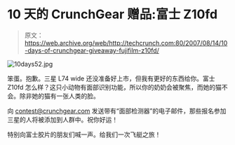 # 10 天的 CrunchGear 赠品:富士 Z10fd 

> 原文：<https://web.archive.org/web/http://techcrunch.com:80/2007/08/14/10-days-of-crunchgear-giveaway-fujifilm-z10fd/>

![10days52.jpg](img/4b45a637457b5ed610fde6b463f397b5.png)

笨蛋。抱歉。三星 L74 wide 还没准备好上市，但我有更好的东西给你。富士 Z10fd 怎么样？这只小动物有面部识别功能，所以你的奶奶会被聚焦，而她的猫不会。除非她的猫有一张人类的脸。

向 contest@crunchgear.com 发送带有“面部检测器”的电子邮件，那些报名参加三星的人将被添加到人群中。祝你好运！

特别向富士胶片的朋友们喊一声。给我们一次飞艇之旅！